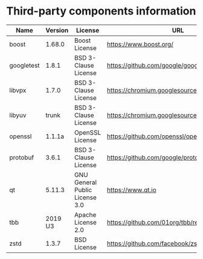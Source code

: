 Third-party components information
==================================

| Name       | Version   | License                               | URL                                             |
|------------|-----------|---------------------------------------|-------------------------------------------------|
| boost      | 1.68.0    | Boost License                         | https://www.boost.org/                          |
| googletest | 1.8.1     | BSD 3-Clause License                  | https://github.com/google/googletest/releases   |
| libvpx     | 1.7.0     | BSD 3-Clause License                  | https://chromium.googlesource.com/webm/libvpx   |
| libyuv     | trunk     | BSD 3-Clause License                  | https://chromium.googlesource.com/libyuv/libyuv |
| openssl    | 1.1.1a    | OpenSSL License                       | https://github.com/openssl/openssl/releases     |
| protobuf   | 3.6.1     | BSD 3-Clause License                  | https://github.com/google/protobuf/releases     |
| qt         | 5.11.3    | GNU General Public License 3.0        | https://www.qt.io                               |
| tbb        | 2019 U3   | Apache License 2.0                    | https://github.com/01org/tbb/releases           |
| zstd       | 1.3.7     | BSD License                           | https://github.com/facebook/zstd/releases       |
